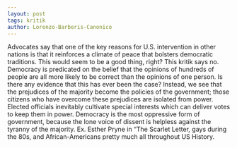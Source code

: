```yaml
---
layout: post
tags: kritik
author: Lorenzo-Barberis-Canonico
---
```


Advocates say that one of the key reasons for U.S. intervention in other nations is that it reinforces a climate of peace that bolsters democratic traditions. This would seem to be a good thing, right? This kritik says no. Democracy is predicated on the belief that the opinions of hundreds of people are all more likely to be correct than the opinions of one person. Is there any evidence that this has ever been the case? Instead, we see that the prejudices of the majority become the policies of the government; those citizens who have overcome these prejudices are isolated from power. Elected officials inevitably cultivate special interests which can deliver votes to keep them in power. Democracy is the most oppressive form of government, because the lone voice of dissent is helpless against the tyranny of the majority. Ex. Esther Pryne in “The Scarlet Letter, gays during the 80s, and African-Americans pretty much all throughout US History. 
